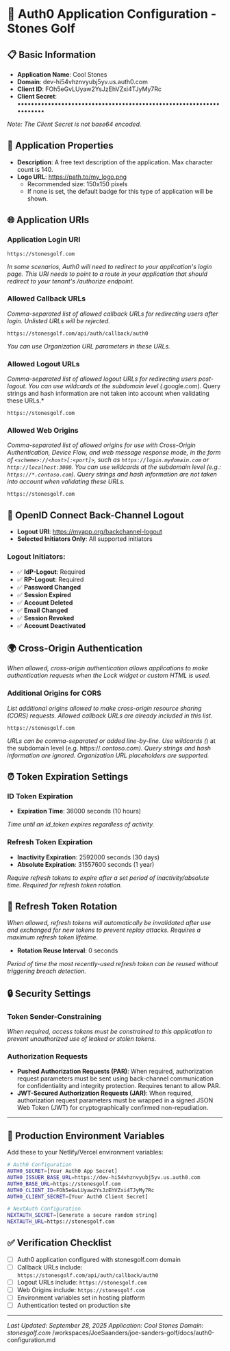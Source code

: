 # 🔐 Auth0 Application Configuration - Stones Golf

## 📋 Basic Information
- **Application Name**: Cool Stones
- **Domain**: dev-hi54vhznvyubj5yv.us.auth0.com
- **Client ID**: FOh5eGvLUyaw2YsJzEhVZxi4TJyMy7Rc
- **Client Secret**: ••••••••••••••••••••••••••••••••••••••••••••••••••••••••••••••••••••

*Note: The Client Secret is not base64 encoded.*

## 🎨 Application Properties
- **Description**: A free text description of the application. Max character count is 140.
- **Logo URL**: https://path.to/my_logo.png
  - Recommended size: 150x150 pixels
  - If none is set, the default badge for this type of application will be shown.

## 🌐 Application URIs

### Application Login URI
```
https://stonesgolf.com
```
*In some scenarios, Auth0 will need to redirect to your application's login page. This URI needs to point to a route in your application that should redirect to your tenant's /authorize endpoint.*

### Allowed Callback URLs
*Comma-separated list of allowed callback URLs for redirecting users after login. Unlisted URLs will be rejected.*

```
https://stonesgolf.com/api/auth/callback/auth0
```

*You can use Organization URL parameters in these URLs.*

### Allowed Logout URLs
*Comma-separated list of allowed logout URLs for redirecting users post-logout. You can use wildcards at the subdomain level (*.google.com). Query strings and hash information are not taken into account when validating these URLs.*

```
https://stonesgolf.com
```

### Allowed Web Origins
*Comma-separated list of allowed origins for use with Cross-Origin Authentication, Device Flow, and web message response mode, in the form of `<scheme>://<host>[:<port]>`, such as `https://login.mydomain.com` or `http://localhost:3000`. You can use wildcards at the subdomain level (e.g.: `https://*.contoso.com`). Query strings and hash information are not taken into account when validating these URLs.*

```
https://stonesgolf.com
```

## 🔄 OpenID Connect Back-Channel Logout
- **Logout URI**: https://myapp.org/backchannel-logout
- **Selected Initiators Only**: All supported initiators

### Logout Initiators:
- ✅ **IdP-Logout**: Required
- ✅ **RP-Logout**: Required
- ✅ **Password Changed**
- ✅ **Session Expired**
- ✅ **Account Deleted**
- ✅ **Email Changed**
- ✅ **Session Revoked**
- ✅ **Account Deactivated**

## 🌍 Cross-Origin Authentication
*When allowed, cross-origin authentication allows applications to make authentication requests when the Lock widget or custom HTML is used.*

### Additional Origins for CORS
*List additional origins allowed to make cross-origin resource sharing (CORS) requests. Allowed callback URLs are already included in this list.*

```
https://stonesgolf.com
```

*URLs can be comma-separated or added line-by-line. Use wildcards (*) at the subdomain level (e.g. https://*.contoso.com). Query strings and hash information are ignored. Organization URL placeholders are supported.*

## ⏰ Token Expiration Settings

### ID Token Expiration
- **Expiration Time**: 36000 seconds (10 hours)

*Time until an id_token expires regardless of activity.*

### Refresh Token Expiration
- **Inactivity Expiration**: 2592000 seconds (30 days)
- **Absolute Expiration**: 31557600 seconds (1 year)

*Require refresh tokens to expire after a set period of inactivity/absolute time. Required for refresh token rotation.*

## 🔄 Refresh Token Rotation
*When allowed, refresh tokens will automatically be invalidated after use and exchanged for new tokens to prevent replay attacks. Requires a maximum refresh token lifetime.*

- **Rotation Reuse Interval**: 0 seconds

*Period of time the most recently-used refresh token can be reused without triggering breach detection.*

## 🔒 Security Settings

### Token Sender-Constraining
*When required, access tokens must be constrained to this application to prevent unauthorized use of leaked or stolen tokens.*

### Authorization Requests
- **Pushed Authorization Requests (PAR)**: When required, authorization request parameters must be sent using back-channel communication for confidentiality and integrity protection. Requires tenant to allow PAR.
- **JWT-Secured Authorization Requests (JAR)**: When required, authorization request parameters must be wrapped in a signed JSON Web Token (JWT) for cryptographically confirmed non-repudiation.

---

## 📝 Production Environment Variables

Add these to your Netlify/Vercel environment variables:

```bash
# Auth0 Configuration
AUTH0_SECRET=[Your Auth0 App Secret]
AUTH0_ISSUER_BASE_URL=https://dev-hi54vhznvyubj5yv.us.auth0.com
AUTH0_BASE_URL=https://stonesgolf.com
AUTH0_CLIENT_ID=FOh5eGvLUyaw2YsJzEhVZxi4TJyMy7Rc
AUTH0_CLIENT_SECRET=[Your Auth0 Client Secret]

# NextAuth Configuration
NEXTAUTH_SECRET=[Generate a secure random string]
NEXTAUTH_URL=https://stonesgolf.com
```

## ✅ Verification Checklist

- [ ] Auth0 application configured with stonesgolf.com domain
- [ ] Callback URLs include: `https://stonesgolf.com/api/auth/callback/auth0`
- [ ] Logout URLs include: `https://stonesgolf.com`
- [ ] Web Origins include: `https://stonesgolf.com`
- [ ] Environment variables set in hosting platform
- [ ] Authentication tested on production site

---

*Last Updated: September 28, 2025*
*Application: Cool Stones*
*Domain: stonesgolf.com*</content>
<parameter name="filePath">/workspaces/JoeSaanders/joe-sanders-golf/docs/auth0-configuration.md